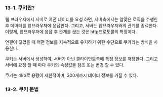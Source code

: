 ### 13-1. 쿠키란?
웹 브라우저에서 서버로 어떤 데이터를 요청 하면, 서버측에서는 알맞은 로직을 수행한 후 데이터를 웹브라우저에 응답한다. 그리고, 서버는 웹브라우저와의 관계를 종료한다. 이렇게, 웹브라우저에 응답 후 관계를 끊는 것은 http프로토콜의 특징이다. 

연결이 끊겼을 때 어떤 정보를 지속적으로 유지하기 위한 수단으로 쿠키라는 방식을 사용한다.

쿠키는 서버에서 생성하여, 서버가 아닌 클라이언트측에 특정 정보를 저장한다. 그리고 서버에 요청 할 때 마다 쿠키의 속성값을 참조 또는 변경 할 수 있다.

쿠키는 4kb로 용량이 제한적이며, 300개까지 데이터 정보를 가질 수 있다.

### 13-2. 쿠키 문법


<!--stackedit_data:
eyJoaXN0b3J5IjpbMTEzNDk1NzgyOSw1NDQ2NzY0ODFdfQ==
-->